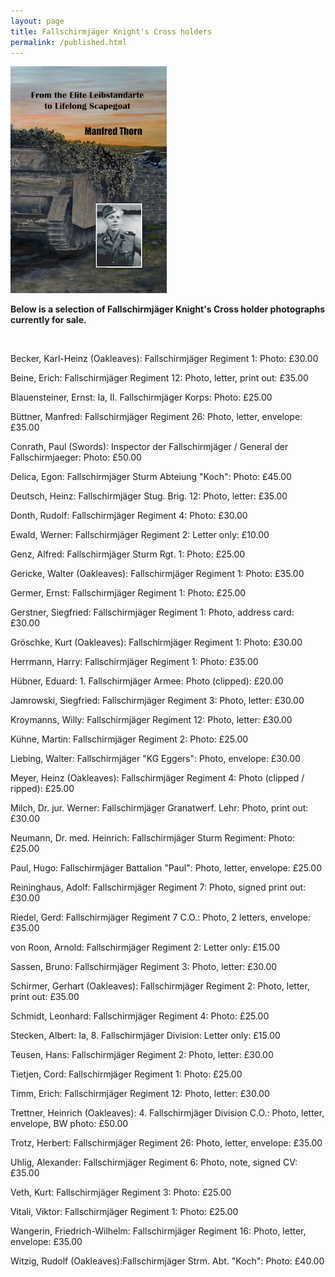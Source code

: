 ```yaml
---
layout: page
title: Fallschirmjäger Knight's Cross holders
permalink: /published.html
---
```


<div id="publishedByLAH">

<img src="./assets/elite.png"/>
<p><b>Below is a selection of Fallschirmjäger Knight's Cross holder photographs currently for sale.</b></p>
<br />
<p>Becker,	Karl-Heinz	(Oakleaves): Fallschirmjäger Regiment 1:	Photo: £30.00
<p>Beine,	Erich: Fallschirmjäger Regiment 12:	Photo, letter, print out:	£35.00
<p>Blauensteiner,	Ernst: Ia, II. Fallschirmjäger Korps:	Photo: £25.00
<p>Büttner,	Manfred: Fallschirmjäger Regiment 26: Photo, letter, envelope: £35.00
<p>Conrath,	Paul (Swords): Inspector der Fallschirmjäger / General der Fallschirmjaeger: Photo:	£50.00
<p>Delica,	Egon: Fallschirmjäger Sturm Abteiung "Koch":	Photo: £45.00
<p>Deutsch,	Heinz: Fallschirmjäger Stug. Brig. 12:	Photo, letter: £35.00
<p>Donth,	Rudolf:	Fallschirmjäger Regiment 4:	Photo: £30.00
<p>Ewald,	Werner:	Fallschirmjäger Regiment 2: Letter only:	£10.00
<p>Genz,	Alfred:	Fallschirmjäger Sturm Rgt. 1: Photo: £25.00
<p>Gericke,	Walter (Oakleaves): Fallschirmjäger Regiment 1:	Photo: £35.00
<p>Germer,	Ernst: Fallschirmjäger Regiment 1:	Photo: £25.00
<p>Gerstner,	Siegfried: Fallschirmjäger Regiment 1:	Photo, address card: £30.00
<p>Gröschke,	Kurt	(Oakleaves): Fallschirmjäger Regiment 1:	Photo: £30.00
<p>Herrmann,	Harry: Fallschirmjäger Regiment 1:	Photo: £35.00
<p>Hübner,	Eduard:	1. Fallschirmjäger Armee:	Photo (clipped): £20.00
<p>Jamrowski,	Siegfried: Fallschirmjäger Regiment 3:	Photo, letter: £30.00
<p>Kroymanns,	Willy: Fallschirmjäger Regiment 12:	Photo, letter: £30.00
<p>Kühne,	Martin: Fallschirmjäger Regiment 2:	Photo: £25.00
<p>Liebing,	Walter:	Fallschirmjäger "KG Eggers":	Photo, envelope: £30.00
<p>Meyer,	Heinz	(Oakleaves): Fallschirmjäger Regiment 4:	Photo (clipped / ripped): £25.00
<p>Milch,	Dr. jur. Werner: Fallschirmjäger Granatwerf. Lehr:	Photo, print out:	£30.00
<p>Neumann,	Dr. med. Heinrich: Fallschirmjäger Sturm Regiment:	Photo: £25.00
<p>Paul,	Hugo:	Fallschirmjäger Battalion "Paul":	Photo, letter, envelope: £25.00
<p>Reininghaus,	Adolf: Fallschirmjäger Regiment 7:	Photo, signed print out: £30.00
<p>Riedel,	Gerd:	Fallschirmjäger Regiment 7 C.O.:	Photo, 2 letters, envelope:	£35.00
<p>von Roon,	Arnold:	Fallschirmjäger Regiment 2:	Letter only: £15.00
<p>Sassen,	Bruno: Fallschirmjäger Regiment 3:	Photo, letter: £30.00
<p>Schirmer,	Gerhart	(Oakleaves): Fallschirmjäger Regiment 2:	Photo, letter, print out:	£35.00
<p>Schmidt,	Leonhard: Fallschirmjäger Regiment 4:	Photo: £25.00
<p>Stecken,	Albert:	Ia, 8. Fallschirmjäger Division:	Letter only:	£15.00
<p>Teusen,	Hans:	Fallschirmjäger Regiment 2:	Photo, letter: £30.00
<p>Tietjen,	Cord:	Fallschirmjäger Regiment 1:	Photo: £25.00
<p>Timm,	Erich: Fallschirmjäger Regiment 12:	Photo, letter: £30.00
<p>Trettner,	Heinrich	(Oakleaves): 4. Fallschirmjäger Division C.O.: Photo, letter, envelope, BW photo:	£50.00
<p>Trotz,	Herbert: Fallschirmjäger Regiment 26:	Photo, letter, envelope: £35.00
<p>Uhlig,	Alexander: Fallschirmjäger Regiment 6:	Photo, note, signed CV:	£35.00
<p>Veth,	Kurt:	Fallschirmjäger Regiment 3:	Photo: £25.00
<p>Vitali,	Viktor:	Fallschirmjäger Regiment 1:	Photo: £25.00
<p>Wangerin,	Friedrich-Wilhelm: Fallschirmjäger Regiment 16:	Photo, letter, envelope: £35.00
<p>Witzig,	Rudolf	(Oakleaves):Fallschirmjäger Strm. Abt. "Koch":	Photo:	£40.00</p>

